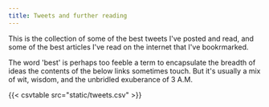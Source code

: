 ```yaml
---
title: Tweets and further reading
---
```


This is the collection of some of the best tweets I've posted and read, and some of the best articles I've read on the internet that I've bookrmarked.

The word 'best' is perhaps too feeble a term to encapsulate the breadth of ideas the contents of the below links sometimes touch. But it's usually a mix of wit, wisdom, and the unbridled exuberance of 3 A.M.



<script src="/tweets-table.js" defer></script>

<link rel="stylesheet" href="https://cdn.datatables.net/1.13.7/css/dataTables.bootstrap5.min.css" />
<script src="https://code.jquery.com/jquery-3.7.0.min.js"></script>
<script src="https://cdn.datatables.net/1.13.7/js/jquery.dataTables.min.js"></script>
<script src="https://cdn.datatables.net/1.13.7/js/dataTables.bootstrap5.min.js"></script>


{{< csvtable src="static/tweets.csv" >}}